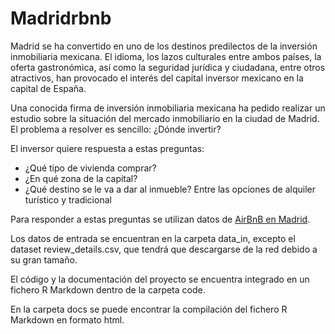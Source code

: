 # Madridrbnb

Madrid se ha convertido en uno de los destinos predilectos de la inversión inmobiliaria mexicana. El idioma, los lazos culturales entre ambos países, la oferta gastronómica, así como la seguridad jurídica y ciudadana, entre otros atractivos, han provocado el interés del capital inversor mexicano en la capital de España.

Una conocida firma de inversión inmobiliaria mexicana ha pedido realizar un estudio sobre la situación del mercado inmobiliario en la ciudad de Madrid. El problema a resolver es sencillo: ¿Dónde invertir? 

El inversor quiere respuesta a estas preguntas:

  - ¿Qué tipo de vivienda comprar?
  - ¿En qué zona de la capital?
  - ¿Qué destino se le va a dar al inmueble? Entre las opciones de alquiler turístico y tradicional

Para responder a estas preguntas se utilizan datos de [AirBnB en Madrid](https://www.kaggle.com/rusiano/madrid-airbnb-data).

Los datos de entrada se encuentran en la carpeta data_in, excepto el dataset review_details.csv, que tendrá que descargarse de la red debido a su gran tamaño.

El código y la documentación del proyecto se encuentra integrado en un fichero R Markdown dentro de la carpeta code.

En la carpeta docs se puede encontrar la compilación del fichero R Markdown en formato html.
